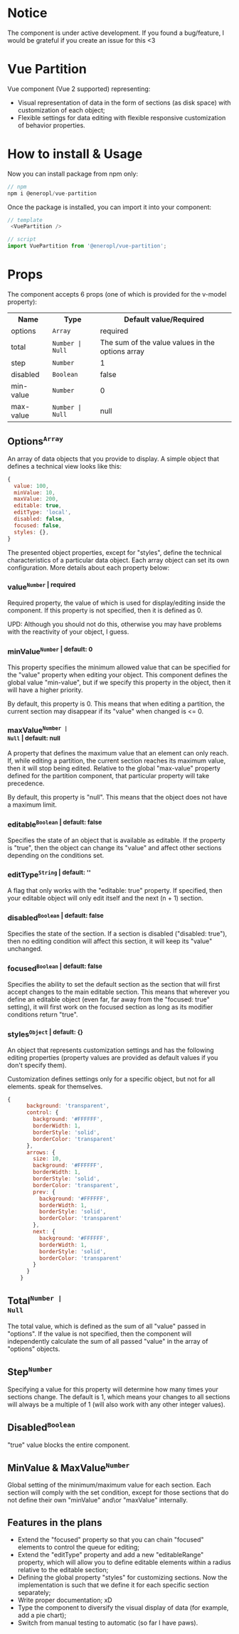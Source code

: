 # Notice
The component is under active development. If you found a bug/feature, I would be grateful if you create an issue for this <3

# Vue Partition
<a name="test"></a> 
Vue component (Vue 2 supported) representing:
<br>
<ul>
  <li>Visual representation of data in the form of sections (as disk space) with customization of each object;</li>
  <li>Flexible settings for data editing with flexible responsive customization of behavior properties.</li>
</ul>

# How to install & Usage
Now you can install package from npm only:

```javascript
// npm
npm i @eneropl/vue-partition
```

Once the package is installed, you can import it into your component:

```javascript
// template
 <VuePartition />

// script
import VuePartition from '@eneropl/vue-partition';
```

# Props
The component accepts 6 props (one of which is provided for the v-model property):

<table>
  <tr>
    <th>Name</th>
    <th>Type</th>
    <th>Default value/Required</th>
  </tr>
  <tr>
    <td>options</td>
    <td><code>Array</code></td>
    <td>required</td>
  </tr>
  <tr>
    <td>total</td>
    <td><code>Number | Null</code></td>
    <td>The sum of the value values in the options array</td>
  </tr>
  <tr>
    <td>step</td>
    <td><code>Number</code></td>
    <td>1</td>
  </tr>
  <tr>
    <td>disabled</td>
    <td><code>Boolean</code></td>
    <td>false</td>
  </tr>
  <tr>
    <td>min-value</td>
    <td><code>Number</code></td>
    <td>0</td>
  </tr>
  <tr>
    <td>max-value</td>
    <td><code>Number | Null</code></td>
    <td>null</td>
  </tr>
</table>

## Options<sup><code>Array</code></sup>
An array of data objects that you provide to display. 
A simple object that defines a technical view looks like this:

```javascript
{
  value: 100,
  minValue: 10,
  maxValue: 200,
  editable: true,
  editType: 'local',
  disabled: false,
  focused: false,
  styles: {},
}
```
The presented object properties, except for "styles", define the technical characteristics of a particular data object. Each array object can set its own configuration. More details about each property below:

### value<sup><code>Number</code> | required</sup>
Required property, the value of which is used for display/editing inside the component. If this property is not specified, then it is defined as 0.

UPD: Although you should not do this, otherwise you may have problems with the reactivity of your object, I guess.

### minValue<sup><code>Number</code> | default: 0</sup>
This property specifies the minimum allowed value that can be specified for the "value" property when editing your object. This component defines the global value "min-value", but if we specify this property in the object, then it will have a higher priority.

By default, this property is 0. This means that when editing a partition, the current section may disappear if its "value" when changed is <= 0.

### maxValue<sup><code>Number | Null</code> | default: null</sup>
A property that defines the maximum value that an element can only reach. If, while editing a partition, the current section reaches its maximum value, then it will stop being edited. Relative to the global "max-value" property defined for the partition component, that particular property will take precedence.

By default, this property is "null". This means that the object does not have a maximum limit.

### editable<sup><code>Boolean</code> | default: false</sup>
Specifies the state of an object that is available as editable. If the property is "true", then the object can change its "value" and affect other sections depending on the conditions set.

### editType<sup><code>String</code> | default: ''</sup>
A flag that only works with the "editable: true" property. If specified, then your editable object will only edit itself and the next (n + 1) section.

### disabled<sup><code>Boolean</code> | default: false</sup>
Specifies the state of the section. If a section is disabled ("disabled: true"), then no editing condition will affect this section, it will keep its "value" unchanged.

### focused<sup><code>Boolean</code> | default: false</sup>
Specifies the ability to set the default section as the section that will first accept changes to the main editable section. This means that wherever you define an editable object (even far, far away from the "focused: true" setting), it will first work on the focused section as long as its modifier conditions return "true".

### styles<sup><code>Object</code> | default: {}</sup>
An object that represents customization settings and has the following editing properties
(property values are provided as default values if you don't specify them).

Customization defines settings only for a specific object, but not for
all elements.
speak for themselves.

```javascript
{
      background: 'transparent',
      control: {
        background: '#FFFFFF',
        borderWidth: 1,
        borderStyle: 'solid',
        borderColor: 'transparent'
      },
      arrows: {
        size: 10,
        background: '#FFFFFF',
        borderWidth: 1,
        borderStyle: 'solid',
        borderColor: 'transparent',
        prev: {
          background: '#FFFFFF',
          borderWidth: 1,
          borderStyle: 'solid',
          borderColor: 'transparent'
        },
        next: {
          background: '#FFFFFF',
          borderWidth: 1,
          borderStyle: 'solid',
          borderColor: 'transparent'
        }
      }
    }
```

## Total<sup><code>Number | Null</code></sup>
The total value, which is defined as the sum of all "value" passed in "options". If the value is not specified, then the component will independently calculate the sum of all passed "value" in the array of "options" objects.

## Step<sup><code>Number</code></sup>
Specifying a value for this property will determine how many times your sections change. The default is 1, which means your changes to all sections will always be a multiple of 1 (will also work with any other integer values).

## Disabled<sup><code>Boolean</code></sup>
"true" value blocks the entire component.

## MinValue & MaxValue<sup><code>Number</code></sup>
Global setting of the minimum/maximum value for each section. Each section will comply with the set condition, except for those sections that do not define their own "minValue" and\or "maxValue" internally.

## Features in the plans
- Extend the "focused" property so that you can chain "focused" elements to control the queue for editing;
- Extend the "editType" property and add a new "editableRange" property, which will allow you to define editable elements within a radius relative to the editable section;
- Defining the global property "styles" for customizing sections. Now the implementation is such that we define it for each specific section separately;
- Write proper documentation; xD
- Type the component to diversify the visual display of data (for example, add a pie chart);
- Switch from manual testing to automatic (so far I have paws).
